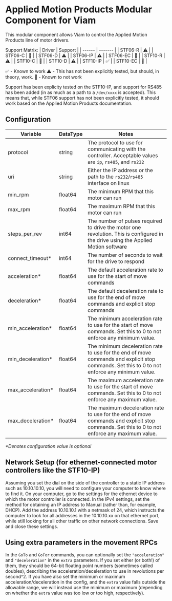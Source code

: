 # Applied Motion Products Modular Component for Viam

This modular component allows Viam to control the Applied Motion Products line of motor drivers.

Support Matrix:
| Driver | Support |
| ------ | ------- |
| STF06-R | :warning: |
| STF06-C | :no_entry_sign: |
| STF06-D | :warning: |
| STF06-IP | :warning: |
| STF06-EC | :no_entry_sign: |
| STF10-R | :warning: |
| STF10-C | :no_entry_sign: |
| STF10-D | :warning: |
| STF10-IP | :white_check_mark: |
| STF10-EC | :no_entry_sign: |

:white_check_mark: - Known to work
:warning: - This has not been explicitly tested, but should, in theory, work.
:no_entry_sign: - Known to not work

Support has been explicity tested on the STF10-IP, and support for RS485 has been added (in as much as a path to a `/dev/xxxx` is accepted). This means that, while STF06 support has not been explicitly tested, it should work based on the Applied Motion Products documentation.

## Configuration
| Variable | DataType | Notes |
| -------- | -------- | ----- |
| protocol | string   | The protocol to use for communicating with the controller. Acceptable values are `ip`, `rs485`, and `rs232` |
| uri      | string   | Either the IP address or the path to the `rs232`/`rs485` interface on linux |
| min_rpm  | float64  | The minimum RPM that this motor can run |
| max_rpm  | float64  | The maximum RPM that this motor can run |
| steps_per_rev | int64 | The number of pulses required to drive the motor one revolution. This is configured in the drive using the Applied Motion software |
| connect_timeout* | int64 | The number of seconds to wait for the drive to respond |
| acceleration* | float64 | The default acceleration rate to use for the start of move commands |
| deceleration* | float64 | The default deceleration rate to use for the end of move commands and explicit stop commands |
| min_acceleration* | float64 | The minimum acceleration rate to use for the start of move commands. Set this to 0 to not enforce any minimum value. |
| min_deceleration* | float64 | The minimum deceleration rate to use for the end of move commands and explicit stop commands. Set this to 0 to not enforce any minimum value. |
| max_acceleration* | float64 | The maximum acceleration rate to use for the start of move commands. Set this to 0 to not enforce any maximum value. |
| max_deceleration* | float64 | The maximum deceleration rate to use for the end of move commands and explicit stop commands. Set this to 0 to not enforce any maximum value. |

_*Denotes configuration value is optional_

## Network Setup (for ethernet-connected motor controllers like the STF10-IP)

Assuming you set the dial on the side of the controller to a static IP address such as 10.10.10.10, you will need to configure your computer to know where to find it. On your computer, go to the settings for the ethernet device to which the motor controller is connected. In the IPv4 settings, set the method for obtaining an IP address to Manual (rather than, for example, DHCP). Add the address 10.10.10.1 with a netmask of 24, which instructs the computer to look for all addresses in the 10.10.10.xx on that ethernet port, while still looking for all other traffic on other network connections. Save and close these settings.

## Using extra parameters in the movement RPCs

In the `GoTo` and `GoFor` commands, you can optionally set the `"acceleration"` and `"deceleration"` in the `extra` parameters. If you set either (or both!) of them, they should be 64-bit floating point numbers (sometimes called doubles), describing the acceleration/deceleration to use in revolutions per second^2. If you have also set the minimum or maximum acceleration/deceleration in the config, and the `extra` value falls outside the allowable range, we will instead use the minimum or maximum (depending on whether the `extra` value was too low or too high, respectively).
